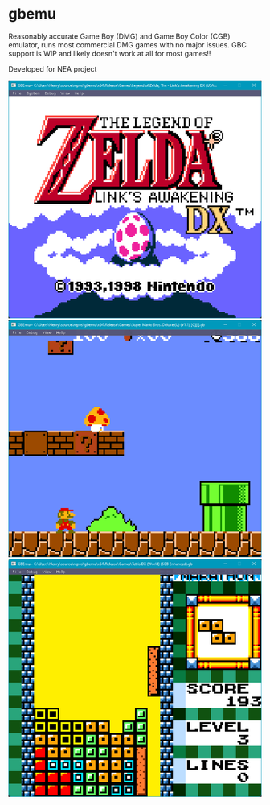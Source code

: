 # gbemu
Reasonably accurate Game Boy (DMG) and Game Boy Color (CGB) emulator, runs most commercial DMG games with no major issues.
GBC support is WIP and likely doesn't work at all for most games!!

Developed for NEA project

![Link's Awakening DX](images/1.png)
![Mario Deluxe](images/2.png)
![Tetris DX](images/3.png)
